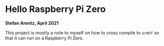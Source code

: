 # Hello Raspberry Pi Zero
__Stefan Arentz, April 2021__

This project is mostly a note to myself on how to cross compile to `armhf` so that it can run on a Raspberry Pi Zero.

